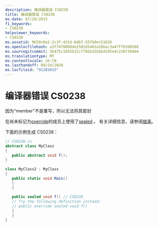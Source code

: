 ```yaml
---
description: 编译器错误 CS0238
title: 编译器错误 CS0238
ms.date: 07/20/2015
f1_keywords:
- CS0238
helpviewer_keywords:
- CS0238
ms.assetid: 9b50c6e2-2c3f-431d-bdb7-557b0ec51626
ms.openlocfilehash: a3f74f8088de2582d5463a26bec3a47ffb508508
ms.sourcegitcommit: 5b475c1855b32cf78d2d1bbb4295e4c236f39464
ms.translationtype: MT
ms.contentlocale: zh-CN
ms.lasthandoff: 09/24/2020
ms.locfileid: "91203015"
---
```

# <a name="compiler-error-cs0238"></a>编译器错误 CS0238

因为“member”不是重写，所以无法将其密封  
  
 在尚未标记为[override](../language-reference/keywords/override.md)的成员上使用了[sealed](../language-reference/keywords/sealed.md) 。 有关详细信息，请参阅[继承](../programming-guide/classes-and-structs/inheritance.md)。  
  
 下面的示例生成 CS0238：  
  
```csharp  
// CS0238.cs  
abstract class MyClass  
{  
   public abstract void f();  
}  
  
class MyClass2 : MyClass  
{  
   public static void Main()  
   {  
   }  
  
   public sealed void f() // CS0238  
   // Try the following definition instead:  
   // public override sealed void f()  
   {  
   }  
}  
```
